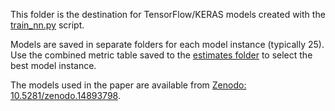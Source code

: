 This folder is the destination for TensorFlow/KERAS models created with the [train_nn.py](../train_nn.py) script.

Models are saved in separate folders for each model instance (typically 25).
Use the combined metric table saved to the [estimates folder](../pnn_model_estimates) to select the best model instance.

The models used in the paper are available from
[Zenodo: 10.5281/zenodo.14893798](https://doi.org/10.5281/zenodo.14893798).
